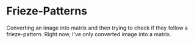 # Frieze-Patterns
Converting an image into matrix and then trying to check if they follow a frieze-pattern. 
Right now, I've only converted image into a matrix.
